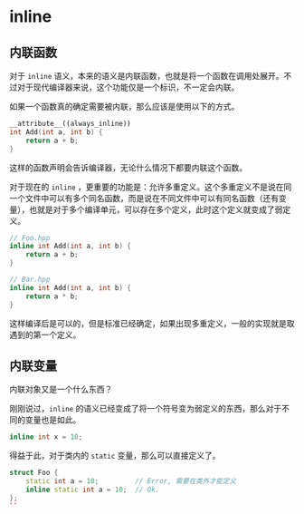 # inline

## 内联函数

对于 `inline` 语义，本来的语义是内联函数，也就是将一个函数在调用处展开。不过对于现代编译器来说，这个功能仅是一个标识，不一定会内联。

如果一个函数真的确定需要被内联，那么应该是使用以下的方式。

```c++
__attribute__((always_inline))
int Add(int a, int b) {
    return a + b;
}
```

这样的函数声明会告诉编译器，无论什么情况下都要内联这个函数。

对于现在的 `inline` ，更重要的功能是：允许多重定义。这个多重定义不是说在同一个文件中可以有多个同名函数，而是说在不同文件中可以有同名函数（还有变量），也就是对于多个编译单元，可以存在多个定义，此时这个定义就变成了弱定义。

```c++
// Foo.hpp
inline int Add(int a, int b) {
    return a + b;
}

// Bar.hpp
inline int Add(int a, int b) {
    return a * b;
}
```

这样编译后是可以的，但是标准已经确定，如果出现多重定义，一般的实现就是取遇到的第一个定义。

## 内联变量

内联对象又是一个什么东西？

刚刚说过，`inline` 的语义已经变成了将一个符号变为弱定义的东西，那么对于不同的变量也是如此。

```c++
inline int x = 10;
```

得益于此，对于类内的 `static` 变量，那么可以直接定义了。

```c++
struct Foo {
    static int a = 10;         // Error, 需要在类外才能定义
    inline static int a = 10;  // Ok.
};
``
